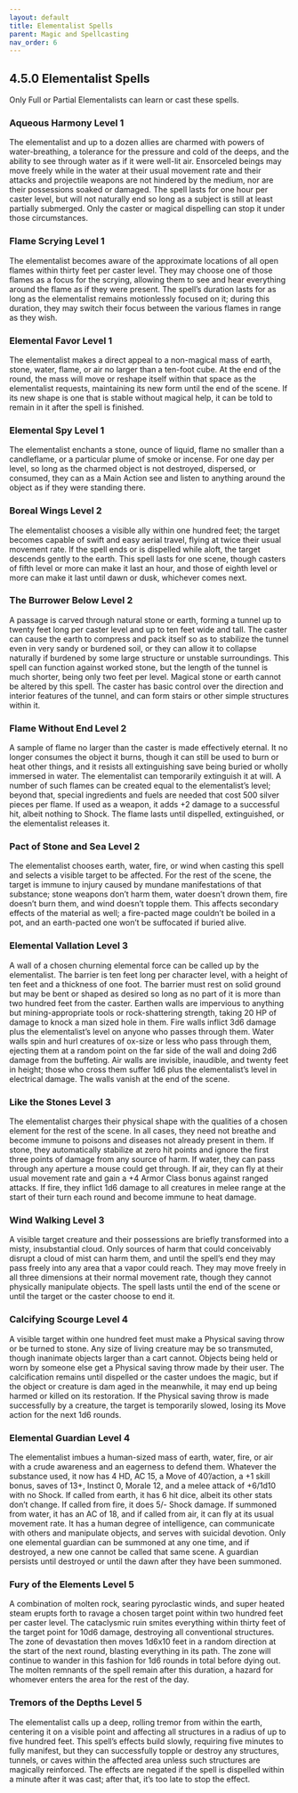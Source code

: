 ```yaml
---
layout: default
title: Elementalist Spells
parent: Magic and Spellcasting
nav_order: 6
---
```


## 4.5.0 Elementalist Spells

Only Full or Partial Elementalists can learn or cast these spells.

### Aqueous Harmony Level 1

The elementalist and up to a dozen allies are charmed with powers of water-breathing, a tolerance for the pressure and cold of the deeps, and the ability to see through water as if it were well-lit air.
Ensorceled beings may move freely while in the water at their usual movement rate and their attacks and projectile weapons are not hindered by the medium, nor are their possessions soaked or damaged.
The spell lasts for one hour per caster level, but will not naturally end so long as a subject is still at least partially submerged.
Only the caster or magical dispelling can stop it under those circumstances.

### Flame Scrying Level 1

The elementalist becomes aware of the approximate locations of all open flames within thirty feet per caster level.
They may choose one of those flames as a focus for the scrying, allowing them to see and hear everything around the flame as if they were present.
The spell’s duration lasts for as long as the elementalist remains motionlessly focused on it; during this duration, they may switch their focus between the various flames in range as they wish.

### Elemental Favor Level 1

The elementalist makes a direct appeal to a non-magical mass of earth, stone, water, flame, or air no larger than a ten-foot cube.
At the end of the round, the mass will move or reshape itself within that space as the elementalist requests, maintaining its new form until the end of the scene.
If its new shape is one that is stable without magical help, it can be told to remain in it after the spell is finished.

### Elemental Spy Level 1

The elementalist enchants a stone, ounce of liquid, flame no smaller than a candleflame, or a particular plume of smoke or incense.
For one day per level, so long as the charmed object is not destroyed, dispersed, or consumed, they can as a Main Action see and listen to anything around the object as if they were standing there.

### Boreal Wings Level 2

The elementalist chooses a visible ally within one hundred feet; the target becomes capable of swift and easy aerial travel, flying at twice their usual movement rate.
If the spell ends or is dispelled while aloft, the target descends gently to the earth.
This spell lasts for one scene, though casters of fifth level or more can make it last an hour, and those of eighth level or more can make it last until dawn or dusk, whichever comes next.

### The Burrower Below Level 2

A passage is carved through natural stone or earth, forming a tunnel up to twenty feet long per caster level and up to ten feet wide and tall.
The caster can cause the earth to compress and pack itself so as to stabilize the tunnel even in very sandy or burdened soil, or they can allow it to collapse naturally if burdened by some large structure or unstable surroundings.
This spell can function against worked stone, but the length of the tunnel is much shorter, being only two feet per level.
Magical stone or earth cannot be altered by this spell.
The caster has basic control over the direction and interior features of the tunnel, and can form stairs or other simple structures within it.

### Flame Without End Level 2

A sample of flame no larger than the caster is made effectively eternal.
It no longer consumes the object it burns, though it can still be used to burn or heat other things, and it resists all extinguishing save being buried or wholly immersed in water.
The elementalist can temporarily extinguish it at will.
A number of such flames can be created equal to the elementalist’s level; beyond that, special ingredients and fuels are needed that cost 500 silver pieces per flame.
If used as a weapon, it adds +2 damage to a successful hit, albeit nothing to Shock.
The flame lasts until dispelled, extinguished, or the elementalist releases it.

### Pact of Stone and Sea Level 2

The elementalist chooses earth, water, fire, or wind when casting this spell and selects a visible target to be affected.
For the rest of the scene, the target is immune to injury caused by mundane manifestations of that substance; stone weapons don’t harm them, water doesn’t drown them, fire doesn’t burn them, and wind doesn’t topple them.
This affects secondary effects of the material as well; a fire-pacted mage couldn’t be boiled in a pot, and an earth-pacted one won’t be suffocated if buried alive.

### Elemental Vallation Level 3

A wall of a chosen churning elemental force can be called up by the elementalist.
The barrier is ten feet long per character level, with a height of ten feet and a thickness of one foot.
The barrier must rest on solid ground but may be bent or shaped as desired so long as no part of it is more than two hundred feet from the caster.
Earthen walls are impervious to anything but mining-appropriate tools or rock-shattering strength, taking 20 HP of damage to knock a man sized hole in them.
Fire walls inflict 3d6 damage plus the elementalist’s level on anyone who passes through them.
Water walls spin and hurl creatures of ox-size or less who pass through them, ejecting them at a random point on the far side of the wall and doing 2d6 damage from the buffeting.
Air walls are invisible, inaudible, and twenty feet in height; those who cross them suffer 1d6 plus the elementalist’s level in electrical damage.
The walls vanish at the end of the scene.

### Like the Stones Level 3

The elementalist charges their physical shape with the qualities of a chosen element for the rest of the scene.
In all cases, they need not breathe and become immune to poisons and diseases not already present in them.
If stone, they automatically stabilize at zero hit points and ignore the first three points of damage from any source of harm.
If water, they can pass through any aperture a mouse could get through.
If air, they can fly at their usual movement rate and gain a +4 Armor Class bonus against ranged attacks.
If fire, they inflict 1d6 damage to all creatures in melee range at the start of their turn each round and become immune to heat damage.

### Wind Walking Level 3

A visible target creature and their possessions are briefly transformed into a misty, insubstantial cloud.
Only sources of harm that could conceivably disrupt a cloud of mist can harm them, and until the spell’s end they may pass freely into any area that a vapor could reach.
They may move freely in all three dimensions at their normal movement rate, though they cannot physically manipulate objects.
The spell lasts until the end of the scene or until the target or the caster choose to end it.

### Calcifying Scourge Level 4

A visible target within one hundred feet must make a Physical saving throw or be turned to stone.
Any size of living creature may be so transmuted, though inanimate objects larger than a cart cannot.
Objects being held or worn by someone else get a Physical saving throw made by their user.
The calcification remains until dispelled or the caster undoes the magic, but if the object or creature is dam aged in the meanwhile, it may end up being harmed or killed on its restoration.
If the Physical saving throw is made successfully by a creature, the target is temporarily slowed, losing its Move action for the next 1d6 rounds.

### Elemental Guardian Level 4

The elementalist imbues a human-sized mass of earth, water, fire, or air with a crude awareness and an eagerness to defend them.
Whatever the substance used, it now has 4 HD, AC 15, a Move of
40’/action, a +1 skill bonus, saves of 13+, Instinct 0, Morale 12, and a melee attack of +6/1d10 with no Shock.
If called from earth, it has 6 hit dice, albeit its other stats don’t change.
If called from fire, it does 5/- Shock damage.
If summoned from water, it has an AC of
18, and if called from air, it can fly at its usual movement rate.
It has a human degree of intelligence, can communicate with others and manipulate objects, and serves with suicidal devotion.
Only one elemental guardian can be summoned at any one time, and if destroyed, a new one cannot be called that same scene.
A guardian persists until destroyed or until the dawn after they have been summoned.

### Fury of the Elements Level 5

A combination of molten rock, searing pyroclastic winds, and super heated steam erupts forth to ravage a chosen target point within two hundred feet per caster level.
The cataclysmic ruin smites everything within thirty feet of the target point for 10d6 damage, destroying all conventional structures.
The zone of devastation then moves 1d6x10 feet in a random direction at the start of the next round, blasting everything in its path.
The zone will continue to wander in this fashion for 1d6 rounds in total before dying out.
The molten remnants of the spell remain after this duration, a hazard for whomever enters the area for the rest of the day.

### Tremors of the Depths Level 5

The elementalist calls up a deep, rolling tremor from within the earth, centering it on a visible point and affecting all structures in a radius of up to five hundred feet.
This spell’s effects build slowly, requiring five minutes to fully manifest, but they can successfully topple or destroy any structures, tunnels, or caves within the affected area unless such structures are magically reinforced.
The effects are negated if the spell is dispelled within a minute after it was cast; after that, it’s too late to stop the effect.
